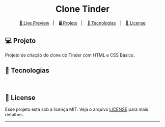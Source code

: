 <h1 align="center">
  Clone Tinder
</h1>

<p align="center">
  
</p>

<p align="center">
  <a href="#">🔗 Live Preview</a>&nbsp;&nbsp;&nbsp;|&nbsp;&nbsp;&nbsp;
  <a href="#-projeto">🖥️ Projeto</a>&nbsp;&nbsp;&nbsp;|&nbsp;&nbsp;&nbsp;
  <a href="#-tecnologias">🚀 Tecnologias</a>&nbsp;&nbsp;&nbsp;|&nbsp;&nbsp;&nbsp;
  <a href="#-license">📝 License</a>
</p>

## 💻 Projeto

Projeto de criação do clone do Tinder com HTML e CSS Básico.

## 🚀 Tecnologias

<p align="center">
  <img src="">
  <img src="">
  <img src="">
</p>

## 📝 License

Esse projeto está sob a licença MIT. Veja o arquivo [LICENSE](LICENSE) para mais detalhes.

---
